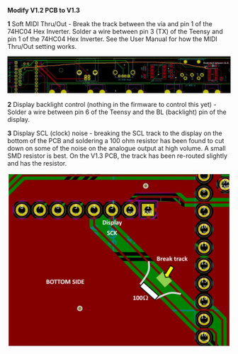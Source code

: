**Modify V1.2 PCB to V1.3**

 **1**  Soft MIDI Thru/Out - Break the track between the via and pin 1 of the 74HC04 Hex Inverter. Solder a wire between pin 3 (TX) of the Teensy and pin 1 of the 74HC04 Hex Inverter. See the User Manual for how the MIDI Thru/Out setting works.

[![V12-13_Modification](V12-13_Modification.jpg)](V12-13_Modification.jpg)

 **2**  Display backlight control (nothing in the firmware to control this yet) - Solder a wire between pin 6 of the Teensy and the BL (backlight) pin of the display.

 **3** Display SCL (clock) noise - breaking the SCL track to the display on the bottom of the PCB and soldering a 100 ohm resistor has been found to cut down on some of the noise on the analogue output at high volume. A small SMD resistor is best. On the V1.3 PCB, the track has been re-routed slightly and has the resistor.

[![SCK_Fix](SCK_Fix.jpg)](SCK_Fix.jpg)
